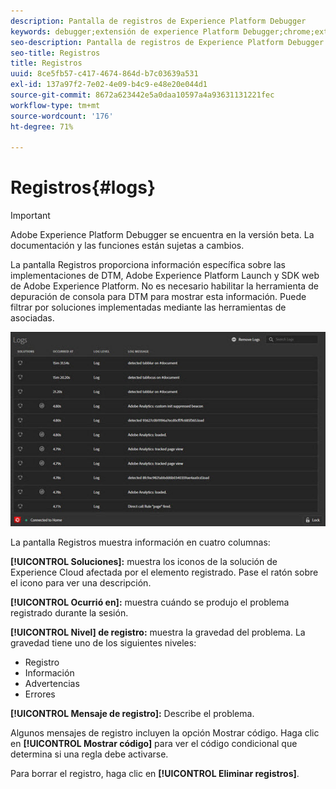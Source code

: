 ```yaml
---
description: Pantalla de registros de Experience Platform Debugger
keywords: debugger;extensión de experience Platform Debugger;chrome;extensión;registros
seo-description: Pantalla de registros de Experience Platform Debugger
seo-title: Registros
title: Registros
uuid: 8ce5fb57-c417-4674-864d-b7c03639a531
exl-id: 137a97f2-7e02-4e09-b4c9-e48e20e044d1
source-git-commit: 8672a623442e5a0daa10597a4a93631131221fec
workflow-type: tm+mt
source-wordcount: '176'
ht-degree: 71%

---
```


# Registros{#logs}

>[!IMPORTANT]
>
>Adobe Experience Platform Debugger se encuentra en la versión beta. La documentación y las funciones están sujetas a cambios.

La pantalla Registros proporciona información específica sobre las implementaciones de DTM, Adobe Experience Platform Launch y SDK web de Adobe Experience Platform. No es necesario habilitar la herramienta de depuración de consola para DTM para mostrar esta información. Puede filtrar por soluciones implementadas mediante las herramientas de asociadas.

![](assets/logs.jpg)

La pantalla Registros muestra información en cuatro columnas:

**[!UICONTROL Soluciones]:** muestra los iconos de la solución de Experience Cloud afectada por el elemento registrado. Pase el ratón sobre el icono para ver una descripción.

**[!UICONTROL Ocurrió en]:** muestra cuándo se produjo el problema registrado durante la sesión.

**[!UICONTROL Nivel] de registro:** muestra la gravedad del problema. La gravedad tiene uno de los siguientes niveles:

* Registro
* Información
* Advertencias
* Errores

**[!UICONTROL Mensaje de registro]:** Describe el problema.

Algunos mensajes de registro incluyen la opción Mostrar código. Haga clic en **[!UICONTROL Mostrar código]** para ver el código condicional que determina si una regla debe activarse.

Para borrar el registro, haga clic en **[!UICONTROL Eliminar registros]**.
